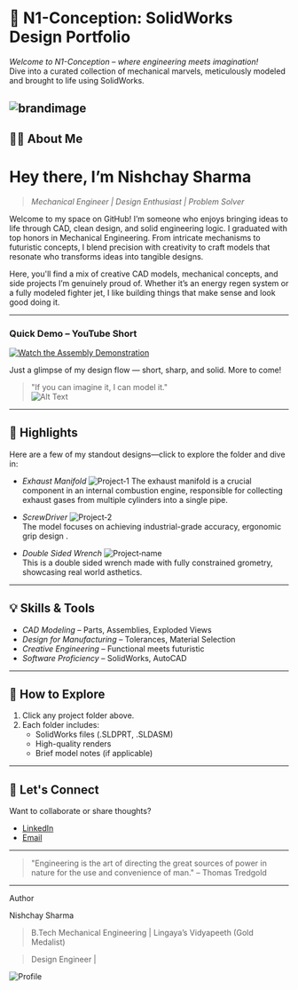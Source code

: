 
# 🚀 N1-Conception: SolidWorks Design Portfolio





*Welcome to N1-Conception – where engineering meets imagination!*  
Dive into a curated collection of mechanical marvels, meticulously modeled and brought to life using SolidWorks.

![brandimage](./brandimage.png)
---





## 👨‍💻 About Me
# Hey there, I’m Nishchay Sharma 

>*Mechanical Engineer | Design Enthusiast | Problem Solver*

Welcome to my space on GitHub! I’m someone who enjoys bringing ideas to life through CAD, clean design, and solid engineering logic. I graduated with top honors in Mechanical Engineering. From intricate mechanisms to futuristic concepts, I blend precision with creativity to craft models that resonate who transforms ideas into tangible designs.

Here, you'll find a mix of creative CAD models, mechanical concepts, and side projects I’m genuinely proud of. Whether it’s an energy regen system or a fully modeled fighter jet, I like building things that make sense and look good doing it.

---



### Quick Demo – YouTube Short  
[![Watch the Assembly Demonstration](https://img.youtube.com/vi/Z5jgkC8532s/maxresdefault.jpg)](https://youtube.com/shorts/Z5jgkC8532s?si=RO3HJcgB54wnKukq)

Just a glimpse of my design flow — short, sharp, and solid. More to come!


> "If you can imagine it, I can model it."  
![Alt Text](./rim.png)
---



## 🌟 Highlights

Here are a few of my standout designs—click to explore the folder and dive in:

- *Exhaust Manifold*
 ![Project‑1](./picture1.png) 
  The exhaust manifold is a crucial component in an internal combustion engine, responsible for collecting exhaust gases from multiple cylinders into a single pipe.

- *ScrewDriver* 
 ![Project‑2](./driver.png)  
  The model focuses on achieving industrial-grade accuracy, ergonomic grip design .

- *Double Sided Wrench* 
 ![Project‑name](./ends.png)  
  This is a double sided wrench made with fully constrained grometry, showcasing real world asthetics.


---




## 💡 Skills & Tools

- *CAD Modeling* – Parts, Assemblies, Exploded Views  
- *Design for Manufacturing* – Tolerances, Material Selection  
- *Creative Engineering* – Functional meets futuristic  
- *Software Proficiency* – SolidWorks, AutoCAD 

---




## 📂 How to Explore

1. Click any project folder above.
2. Each folder includes:
   - SolidWorks files (.SLDPRT, .SLDASM)
   - High-quality renders
   - Brief model notes (if applicable)

---



## 🤝 Let's Connect

Want to collaborate or share thoughts?

- [LinkedIn](https://www.linkedin.com/in/nishchay-sharma-b354a1221?utm_source=share&utm_campaign=share_via&utm_content=profile&utm_medium=android_app)  
- [Email](mailto:nishchaysharma1502@gmail.com)



---

> "Engineering is the art of directing the great sources of power in nature for the use and convenience of man." – Thomas Tredgold


---


Author

Nishchay Sharma

> B.Tech Mechanical Engineering | Lingaya’s Vidyapeeth (Gold Medalist)

>Design Engineer |


![Profile](./profile.jpg)
